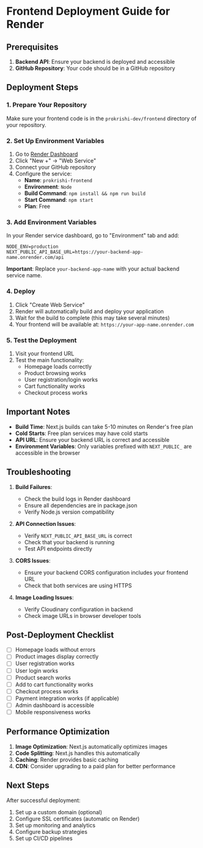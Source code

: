 # Frontend Deployment Guide for Render

## Prerequisites

1. **Backend API**: Ensure your backend is deployed and accessible
2. **GitHub Repository**: Your code should be in a GitHub repository

## Deployment Steps

### 1. Prepare Your Repository

Make sure your frontend code is in the `prokrishi-dev/frontend` directory of your repository.

### 2. Set Up Environment Variables

1. Go to [Render Dashboard](https://dashboard.render.com)
2. Click "New +" → "Web Service"
3. Connect your GitHub repository
4. Configure the service:
   - **Name**: `prokrishi-frontend`
   - **Environment**: `Node`
   - **Build Command**: `npm install && npm run build`
   - **Start Command**: `npm start`
   - **Plan**: Free

### 3. Add Environment Variables

In your Render service dashboard, go to "Environment" tab and add:

```
NODE_ENV=production
NEXT_PUBLIC_API_BASE_URL=https://your-backend-app-name.onrender.com/api
```

**Important**: Replace `your-backend-app-name` with your actual backend service name.

### 4. Deploy

1. Click "Create Web Service"
2. Render will automatically build and deploy your application
3. Wait for the build to complete (this may take several minutes)
4. Your frontend will be available at: `https://your-app-name.onrender.com`

### 5. Test the Deployment

1. Visit your frontend URL
2. Test the main functionality:
   - Homepage loads correctly
   - Product browsing works
   - User registration/login works
   - Cart functionality works
   - Checkout process works

## Important Notes

- **Build Time**: Next.js builds can take 5-10 minutes on Render's free plan
- **Cold Starts**: Free plan services may have cold starts
- **API URL**: Ensure your backend URL is correct and accessible
- **Environment Variables**: Only variables prefixed with `NEXT_PUBLIC_` are accessible in the browser

## Troubleshooting

1. **Build Failures**: 
   - Check the build logs in Render dashboard
   - Ensure all dependencies are in package.json
   - Verify Node.js version compatibility

2. **API Connection Issues**:
   - Verify `NEXT_PUBLIC_API_BASE_URL` is correct
   - Check that your backend is running
   - Test API endpoints directly

3. **CORS Issues**:
   - Ensure your backend CORS configuration includes your frontend URL
   - Check that both services are using HTTPS

4. **Image Loading Issues**:
   - Verify Cloudinary configuration in backend
   - Check image URLs in browser developer tools

## Post-Deployment Checklist

- [ ] Homepage loads without errors
- [ ] Product images display correctly
- [ ] User registration works
- [ ] User login works
- [ ] Product search works
- [ ] Add to cart functionality works
- [ ] Checkout process works
- [ ] Payment integration works (if applicable)
- [ ] Admin dashboard is accessible
- [ ] Mobile responsiveness works

## Performance Optimization

1. **Image Optimization**: Next.js automatically optimizes images
2. **Code Splitting**: Next.js handles this automatically
3. **Caching**: Render provides basic caching
4. **CDN**: Consider upgrading to a paid plan for better performance

## Next Steps

After successful deployment:
1. Set up a custom domain (optional)
2. Configure SSL certificates (automatic on Render)
3. Set up monitoring and analytics
4. Configure backup strategies
5. Set up CI/CD pipelines 